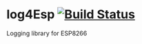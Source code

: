 # log4Esp [![Build Status](https://travis-ci.org/me-no-dev/log4Esp.svg?branch=master)](https://travis-ci.org/hunsalz/log4Esp)
Logging library for ESP8266